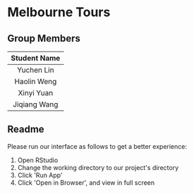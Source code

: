 # Melbourne Tours

## Group Members
|Student Name|
|:---------------:|
|Yuchen Lin|
|Haolin Weng|
|Xinyi Yuan|
|Jiqiang Wang|


## Readme
Please run our interface as follows to get a better experience:

1. Open RStudio
2. Change the working directory to our project's directory
3. Click 'Run App'
4. Click 'Open in Browser', and view in full screen

